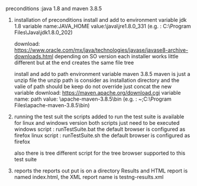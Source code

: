 preconditions :java 1.8 and maven 3.8.5
1. installation of preconditions
	install and add to environment variable jdk 1.8
	variable name:JAVA_HOME
	value:<instalation directory>\java\jre1.8.0_331 (e.g. : C:\Program Files\Java\jdk1.8.0_202)

	download: https://www.oracle.com/mx/java/technologies/javase/javase8-archive-downloads.html
	depending on SO version each installer works little different but at the end creates the same file tree


	install and add to path environment variable maven 3.8.5
	maven is just a unzip file the unzip path is consider as installation directory and the valie of path should be keep do not override just concat the new variable
	download: https://maven.apache.org/download.cgi
	variable name: path
	value: <instalation directory>\apache-maven-3.8.5\bin (e.g. : ~;C:\Program Files\apache-maven-3.8.5\bin)

2. running the test suit 
	the scripts added to run the test suite is available for linux and windows version both scripts just need to be executed
	windows script : runTestSuite.bat  the default browser is configured as firefox
	linux script : runTestSuite.sh the default browser is configured as firefox
	
	also there is tree different script for the tree browser supported to this test suite

3. reports
	the reports out put is on a directory Results and HTML report is named index.html, the XML report name is testng-results.xml